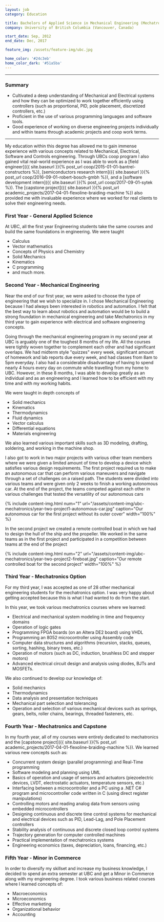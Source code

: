 ```yaml
---
layout: job
category: Education

title: Bachelors of Applied Science in Mechanical Engineering (Mechatronics Option) and Minor in Commerce
company: University of British Columbia (Vancouver, Canada)

start_date: Sep, 2012
end_date: Dec, 2017

feature_img: /assets/feature-img/ubc.jpg

home_color: '#24c3eb'
home_color_dark: '#51a5ba'
---
```


***

### Summary
* Cultivated a deep understanding of Mechanical and Electrical systems and how they can be optimized to work together efficiently using controllers (such as proportional, PID, pole placement, discretized controllers, etc.)
* Proficient in the use of various programming languages and software tools.
* Good experience of working on diverse engineering projects individually and within teams through academic projects and coop work terms.

***

My education within this degree has allowed me to gain immense experience with various concepts related to Mechanical, Electrical, Software and Controls engineering. Through UBCs coop program I also gained vital real-world experience as I was able to work as a [field engineer]({{ site.baseurl }}{% post_url coop/2015-01-01-bantrel-constructors %}), [semiconductors research intern]({{ site.baseurl }}{% post_url coop/2016-09-01-robert-bosch-gmbh %}), and a [software development intern]({{ site.baseurl }}{% post_url coop/2017-09-01-sytek %}). The [capstone project]({{ site.baseurl }}{% post_url academic_projects/2017-04-01-flexoline-braiding-machine %}) also provided me with invaluable experience where we worked for real clients to solve their engineering needs.

### First Year - General Applied Science
At UBC, all the first year Engineering students take the same courses and build the same foundations in engineering. We were taught 
* Calculus
* Vector mathematics
* Concepts of Physics and Chemistry
* Solid Mechanics
* Kinematics
* C programming
* and much more.

### Second Year - Mechanical Engineering
Near the end of our first year, we were asked to choose the type of engineering that we wish to specialize in. I chose Mechanical Engineering because I had always been interested in robotics and automation. I felt that the best way to learn about robotics and automation would be to build a strong foundation in mechanical engineering and take Mechatronics in my third year to gain experience with electrical and software engineering concepts.

Going through the mechanical engineering program in my second year at UBC is arguably one of the toughest 8 months of my life. All the courses were tightly woven together to complement each other and had significant overlaps. We had midterm style "quizzes" every week, significant amount of homework and lab reports due every week, and had classes from 8am to 5pm everyday. I also had a considerable disadvantage of having to spend nearly 4 hours every day on commute while travelling from my home to UBC. However, in these 8 months, I was able to develop greatly as an individual and as an engineering and I learned how to be efficient with my time and with my working habits. 

We were taught in depth concepts of 
* Solid mechanics
* Kinematics
* Thermodynamics
* Fluid dynamics
* Vector calculus
* Differential equations
* Materials engineering

We also learned various important skills such as 3D modeling, drafting, soldering, and working in the machine shop.

I also got to work in two major projects with various other team members where we were given a limited amount of time to develop a device which satisfies various design requirements. The first project required us to make an autonomous car that can perform various maneuvers and navigate through a set of challenges on a raised path. The students were divided into various teams and were given only 2 weeks to finish a working autonomous car. At the end of the project, the teams competed against each other in various challenges that tested the versatility of our autonomous cars

{% include content-img.html num="1" url="/assets/content-img/ubc-mechatronics/year-two-project1-autonomous-car.jpg" caption="Our autonomous car for the first project without its outer cover" width="100%" %}

In the second project we created a remote controlled boat in which we had to design the hull of the ship and the propeller. We worked in the same teams as in the first project and participated in a competition between teams at the end of the project

{% include content-img.html num="2" url="/assets/content-img/ubc-mechatronics/year-two-project2-fireboat.jpg" caption="Our remote controlled boat for the second project" width="100%" %}

### Third Year - Mechatronics Option
For my third year, I was accepted as one of 28 other mechanical engineering students for the mechatronics option. I was very happy about getting accepted because this is what I had wanted to do from the start.

In this year, we took various mechatronics courses where we learned:
* Electrical and mechanical system modeling in time and frequency domains
* Operation of logic gates
* Programming FPGA boards (on an Altera DE2 board) using VHDL
* Programming an 8052 microcontroller using Assembly code
* Computer data structures and algorithms (recursion, stacks, queues, sorting, hashing, binary trees, etc.)
* Operation of motors (such as DC, induction, brushless DC and stepper motors)
* Advanced electrical circuit design and analysis using diodes, BJTs and MOSFETs. 

We also continued to develop our knowledge of:
* Solid mechanics
* Thermodynamics
* Data analysis and presentation techniques
* Mechanical part selection and tolerancing
* Operation and selection of various mechanical devices such as springs, gears, belts, roller chains, bearings, threaded fasteners, etc.

### Fourth Year - Mechatronics and Capstone
In my fourth year, all of my courses were entirely dedicated to mechatronics and the [capstone project]({{ site.baseurl }}{% post_url academic_projects/2017-04-01-flexoline-braiding-machine %}). We learned various new concepts such as:
* Concurrent system design (parallel programming) and Real-Time programming
* Software modeling and planning using UML
* Basics of operation and usage of sensors and actuators (piezoelectric devices, LVDT, electrostatic actuators, temperature sensors, etc.)
* Interfacing between a microcontroller and a PC using a .NET C# program and microcontroller code written in C (using direct register manipulations)
* Controlling motors and reading analog data from sensors using embedded microcontrollers
* Designing continuous and discrete time control systems for mechanical and electrical devices such as PID, Lead-Lag, and Pole Placement controllers
* Stability analysis of continuous and discrete closed loop control systems
* Trajectory generation for computer controlled machines
* Practical implementation of mechatronics systems
* Engineering economics (taxes, depreciation, loans, financing, etc.)

### Fifth Year - Minor in Commerce
In order to diversify my skillset and increase my business knowledge, I decided to spend an extra semester at UBC and get a Minor in Commerce along with my engineering degree. I took various business related courses where I learned concepts of:
* Macroeconomics
* Microeconomics
* Effective marketing
* Organizational behavior
* Accounting